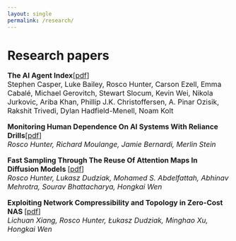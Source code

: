 ```yaml
---
layout: single
permalink: /research/
---
```

<h1>Research papers</h1>
<p style="font-size: 16px;"><b>The AI Agent Index</b>[<a href="https://arxiv.org/pdf/2502.01635">pdf</a>]<br>
Stephen Casper, Luke Bailey, Rosco Hunter, Carson Ezell, Emma Cabalé, Michael Gerovitch, Stewart Slocum, Kevin Wei, Nikola Jurkovic, Ariba Khan, Phillip J.K. Christoffersen, A. Pinar Ozisik, Rakshit Trivedi, Dylan Hadfield-Menell, Noam Kolt

<p style="font-size: 16px;"><b>Monitoring Human Dependence On AI Systems With Reliance Drills</b>[<a href="https://arxiv.org/pdf/2409.14055">pdf</a>]<br>
<em>Rosco Hunter, Richard Moulange, Jamie Bernardi, Merlin Stein</em><br>
  
<p style="font-size: 16px;"><b>Fast Sampling Through The Reuse Of Attention Maps In Diffusion Models </b>[<a href="https://arxiv.org/pdf/2401.01008">pdf</a>]<br>
<em>Rosco Hunter, Lukasz Dudziak, Mohamed S. Abdelfattah, Abhinav Mehrotra, Sourav Bhattacharya, Hongkai Wen</em><br>

<p style="font-size: 16px;"><b>Exploiting Network Compressibility and Topology in Zero-Cost NAS </b>[<a href="../ZC_NAS.pdf">pdf</a>]<br>
<em>Lichuan Xiang, Rosco Hunter, Łukasz Dudziak, Minghao Xu, Hongkai Wen</em><br>






  
  
  


